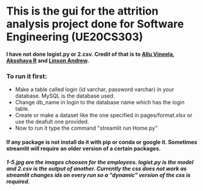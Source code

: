 # This is the gui for the attrition analysis project done for Software Engineering (UE20CS303)

#### I have not done logist.py or 2.csv. Credit of that is to [Allu Vineela](https://github.com/alluvineela), [Aksshaya R](https://github.com/AksshayaR) and [Linson Andrew](https://github.com/linsonandrew).

### To run it first:
* Make a table called login (id varchar, password varchar) in your database. MySQL is the database used.
* Change db_name in login to the database name which has the login table.
* Create or make a dataset like the one specified in pages/format.xlsx or use the deafult one provided.
* Now to run it type the command "streamlit run Home.py"

#### If any package is not install do it with pip or conda or google it. Sometimes streamlit will require an older version of a certain packages.
##### 1-5.jpg are the images choosen for the employees. logist.py is the model and 2.csv is the output of another. Currently the css does not work as streamlit changes ids on every run so a "dynamic" version of the css is required.
